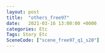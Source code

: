 ```yaml
---
layout: post
title:  "others_free97"
date:   2021-03-16 13:00:00 +0000
categories: Etc
Tags: Story Etc
SceneCode: ["scene_free97_q1_s20"]
---
```

